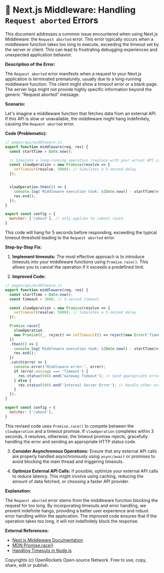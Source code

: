# 🐞 Next.js Middleware: Handling `Request aborted` Errors


This document addresses a common issue encountered when using Next.js Middleware: the `Request aborted` error. This error typically occurs when a middleware function takes too long to execute, exceeding the timeout set by the server or client.  This can lead to frustrating debugging experiences and unexpected application behavior.

**Description of the Error:**

The `Request aborted` error manifests when a request to your Next.js application is terminated prematurely, usually due to a long-running middleware function.  The client might show a timeout error or a blank page.  The server logs might not provide highly specific information beyond the generic "Request aborted" message.

**Scenario:**

Let's imagine a middleware function that fetches data from an external API.  If this API is slow or unavailable, the middleware might hang indefinitely, causing the `Request aborted` error.

**Code (Problematic):**

```javascript
// pages/api/middleware.js
export function middleware(req, res) {
  const startTime = Date.now();

  // Simulate a long-running operation (replace with your actual API call)
  const slowOperation = new Promise(resolve => {
    setTimeout(resolve, 5000); // Simulates a 5-second delay
  });


  slowOperation.then(() => {
    console.log(`Middleware execution took: ${Date.now() - startTime}ms`);
    res.end();
  });
}

export const config = {
  matcher: ['/about'], // only applies to /about route
}

```

This code will hang for 5 seconds before responding, exceeding the typical timeout threshold leading to the `Request aborted` error.

**Step-by-Step Fix:**

1. **Implement timeouts:** The most effective approach is to introduce timeouts into your middleware functions using `Promise.race()`. This allows you to cancel the operation if it exceeds a predefined limit.

2. **Improved Code:**

```javascript
// pages/api/middleware.js
export function middleware(req, res) {
  const startTime = Date.now();
  const timeout = 3000; // 3-second timeout

  const slowOperation = new Promise(resolve => {
    setTimeout(resolve, 5000); // Simulates a 5-second delay
  });

  Promise.race([
    slowOperation,
    new Promise((_, reject) => setTimeout(() => reject(new Error('Timeout')), timeout)),
  ])
  .then(() => {
    console.log(`Middleware execution took: ${Date.now() - startTime}ms`);
    res.end();
  })
  .catch(error => {
    console.error('Middleware error:', error);
    if (error.message === 'Timeout') {
      res.status(504).end('Gateway Timeout'); // Send appropriate error code
    } else {
      res.status(500).end('Internal Server Error'); // Handle other errors
    }
  });
}

export const config = {
  matcher: ['/about'],
}
```

This revised code uses `Promise.race()` to compete between the `slowOperation` and a timeout promise.  If `slowOperation` completes within 3 seconds, it resolves; otherwise, the timeout promise rejects, gracefully handling the error and sending an appropriate HTTP status code.

3. **Consider Asynchronous Operations:**  Ensure that any external API calls are properly handled asynchronously using `async/await` or promises to avoid blocking the main thread and triggering timeouts.

4. **Optimize External API Calls:** If possible, optimize your external API calls to reduce latency.  This might involve using caching, reducing the amount of data fetched, or choosing a faster API provider.


**Explanation:**

The `Request aborted` error stems from the middleware function blocking the request for too long. By incorporating timeouts and error handling, we prevent indefinite hangs, providing a better user experience and robust error handling within the application.  The improved code ensures that if the operation takes too long, it will not indefinitely block the response.


**External References:**

* [Next.js Middleware Documentation](https://nextjs.org/docs/app/building-your-application/routing/middleware)
* [MDN Promise.race()](https://developer.mozilla.org/en-US/docs/Web/JavaScript/Reference/Global_Objects/Promise/race)
* [Handling Timeouts in Node.js](https://nodejs.org/api/timers.html#timers_timeouts)


Copyrights (c) OpenRockets Open-source Network. Free to use, copy, share, edit or publish.

